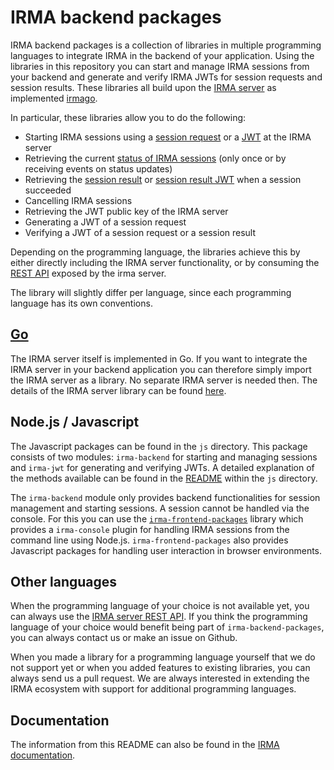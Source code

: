 # IRMA backend packages
IRMA backend packages is a collection of libraries in multiple programming languages
to integrate IRMA in the backend of your application. Using the libraries in this repository
you can start and manage IRMA sessions from your backend and generate and verify IRMA JWTs
for session requests and session results. These libraries all build upon the [IRMA server](https://irma.app/docs/what-is-irma#irma-servers)
as implemented [irmago](https://github.com/privacybydesign/irmago).

In particular, these libraries allow you to do the following:
 - Starting IRMA sessions using a [session request](https://irma.app/docs/session-requests/)
   or a [JWT](https://irma.app/docs/session-requests/#jwts-signed-session-requests) at the IRMA server
 - Retrieving the current [status of IRMA sessions](https://irma.app/docs/api-irma-server/#get-session-token-status)
   (only once or by receiving events on status updates)
 - Retrieving the [session result](https://irma.app/docs/api-irma-server/#get-session-token-result)
   or [session result JWT](https://irma.app/docs/api-irma-server/#get-session-token-result-jwt)
   when a session succeeded
 - Cancelling IRMA sessions
 - Retrieving the JWT public key of the IRMA server
 - Generating a JWT of a session request
 - Verifying a JWT of a session request or a session result

Depending on the programming language, the libraries achieve this by either directly including
the IRMA server functionality, or by consuming the [REST API](https://irma.app/docs/api-irma-server)
exposed by the irma server.

The library will slightly differ per language, since each programming language has its own conventions.

## [Go](https://golang.org/)
The IRMA server itself is implemented in Go. If you want to integrate the IRMA server in your
backend application you can therefore simply import the IRMA server as a library. No separate
IRMA server is needed then. The details of the IRMA server library can be found
[here](https://irma.app/docs/irma-server-lib/).

## Node.js / Javascript
The Javascript packages can be found in the `js` directory. This package consists of two
modules: `irma-backend` for starting and managing sessions and `irma-jwt` for generating
and verifying JWTs. A detailed explanation of the methods available can be found in the
[README](/js) within the `js` directory.

The `irma-backend` module only provides backend functionalities for session management
and starting sessions. A session cannot be handled via the console. For this you can use
the [`irma-frontend-packages`](https://github.com/privacybydesign/irma-frontend-packages)
library which provides a `irma-console` plugin for handling IRMA sessions from the
command line using Node.js. `irma-frontend-packages` also provides Javascript packages
for handling user interaction in browser environments.

## Other languages
When the programming language of your choice is not available yet, you can always use
the [IRMA server REST API](https://irma.app/docs/api-irma-server/). If you think the
programming language of your choice would benefit being part of `irma-backend-packages`,
you can always contact us or make an issue on Github.

When you made a library for a programming language yourself that we do not support yet
or when you added features to existing libraries, you can always send us a pull request.
We are always interested in extending the IRMA ecosystem with support for additional
programming languages.

## Documentation
The information from this README can also be found in the
[IRMA documentation](https://irma.app/docs/irma-backend/).
